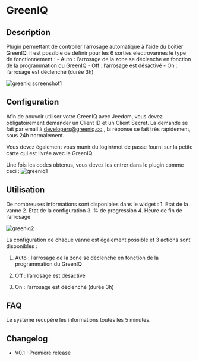 GreenIQ 
=======

Description 
-----------

Plugin permettant de controller l’arrosage automatique à l’aide du
boitier GreenIQ. Il est possible de définir pour les 6 sorties
electrovannes le type de fonctionnement : - Auto : l’arrosage de la zone
se déclenche en fonction de la programmation du GreenIQ - Off :
l’arrosage est désactivé - On : l’arrosage est déclenché (durée 3h)

![greeniq screenshot1](../images/greeniq_screenshot1.png)

Configuration 
-------------

Afin de pouvoir utiliser votre GreenIQ avec Jeedom, vous devez
obligatoirement demander un Client ID et un Client Secret. La demande se
fait par email à <developers@greeniq.co> , la réponse se fait très
rapidement, sous 24h normalement.

Vous devez également vous munir du login/mot de passe fourni sur la
petite carte qui est livrée avec le GreenIQ.

Une fois les codes obtenus, vous devez les entrer dans le plugin comme
ceci : ![greeniq1](../images/greeniq1.png)

Utilisation 
-----------

De nombreuses informations sont disponibles dans le widget : 1. Etat de
la vanne 2. Etat de la configuration 3. % de progression 4. Heure de fin
de l’arrosage

![greeniq2](../images/greeniq2.png)

La configuration de chaque vanne est également possible et 3 actions
sont disponibles :

1.  Auto : l’arrosage de la zone se déclenche en fonction de la
    programmation du GreenIQ

2.  Off : l’arrosage est désactivé

3.  On : l’arrosage est déclenché (durée 3h)

FAQ 
---

Le systeme recupère les informations toutes les 5 minutes.

Changelog 
---------

-   V0.1 : Première release


